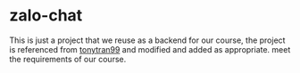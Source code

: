 # zalo-chat

This is just a project that we reuse as a backend for our course, the project is referenced from [tonytran99](https://github.com/tonytran99) and modified and added as appropriate. meet the requirements of our course.
